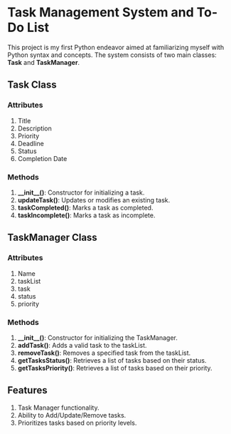 # Task Management System and To-Do List

This project is my first Python endeavor aimed at familiarizing myself with Python syntax and concepts. The system consists of two main classes: **Task** and **TaskManager**.

## Task Class

### Attributes
1. Title
2. Description
3. Priority
4. Deadline
5. Status
6. Completion Date

### Methods
1. **\_\_init\_\_()**: Constructor for initializing a task.
2. **updateTask()**: Updates or modifies an existing task.
3. **taskCompleted()**: Marks a task as completed.
4. **taskIncomplete()**: Marks a task as incomplete.

## TaskManager Class

### Attributes
1. Name
2. taskList
3. task
4. status
5. priority

### Methods
1. **\_\_init\_\_()**: Constructor for initializing the TaskManager.
2. **addTask()**: Adds a valid task to the taskList.
3. **removeTask()**: Removes a specified task from the taskList.
4. **getTasksStatus()**: Retrieves a list of tasks based on their status.
5. **getTasksPriority()**: Retrieves a list of tasks based on their priority.

## Features
1. Task Manager functionality.
2. Ability to Add/Update/Remove tasks.
3. Prioritizes tasks based on priority levels.
